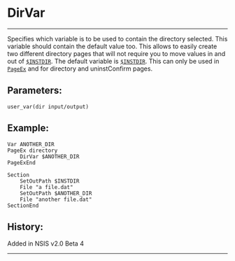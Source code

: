 # DirVar

---

Specifies which variable is to be used to contain the directory selected. This variable should contain the default value too. This allows to easily create two different directory pages that will not require you to move values in and out of [`$INSTDIR`][1]. The default variable is [`$INSTDIR`][1]. This can only be used in [`PageEx`][2] and for directory and uninstConfirm pages.

## Parameters:

    user_var(dir input/output)

## Example:

	Var ANOTHER_DIR
	PageEx directory
		DirVar $ANOTHER_DIR
	PageExEnd
	 
	Section
		SetOutPath $INSTDIR
		File "a file.dat"
		SetOutPath $ANOTHER_DIR
		File "another file.dat"
	SectionEnd

## History:

Added in NSIS v2.0 Beta 4

---

[1]: ../Variables/INSTDIR.md
[2]: PageEx.md